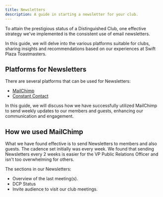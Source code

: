 ```yaml
---
title: Newsletters
description: A guide in starting a newsletter for your club.
---
```


To attain the prestigious status of a Distinguished Club, one effective strategy we've implemented is the consistent use of email newsletters.

In this guide, we will delve into the various platforms suitable for clubs, sharing insights and recommendations based on our experiences at Swift Plaza Toastmasters.



## Platforms for Newsletters

There are several platforms that can be used for Newsletters:

- [MailChimp](https://mailchimp.com/)
- [Constant Contact](https://www.constantcontact.com/)

In this guide, we will discuss how we have successfully utilized MailChimp to send weekly updates to our members and guests, enhancing our communication and engagement.


## How we used MailChimp

What we have found effective is to send Newsletters to members and also guests.  The cadence set initially was every week.  We found that sending Newsletters every 2 weeks is easier for the VP Public Relations Officer and isn't too overwhelming for others.

The sections in our Newsletters:

- Overview of the last meeting(s).
- DCP Status
- Invite audience to visit our club meetings.

